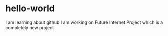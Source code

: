 # hello-world
I am learning about github
I am working on Future Internet Project which is a completely new project
